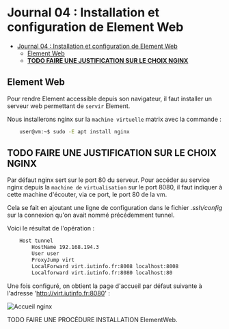 # Journal 04 : Installation et configuration de Element Web

- [Journal 04 : Installation et configuration de Element Web](#journal-04--installation-et-configuration-de-element-web)
  - [Element Web](#element-web)
  - [**TODO FAIRE UNE JUSTIFICATION SUR LE CHOIX NGINX**](#todo-faire-une-justification-sur-le-choix-nginx)

## Element Web

Pour rendre Element accessible depuis son navigateur,
il faut installer un serveur web permettant de `servir`
Element.

Nous installerons nginx sur la `machine virtuelle`
matrix avec la commande :

```bash
    user@vm:~$ sudo -E apt install nginx
```

## **TODO FAIRE UNE JUSTIFICATION SUR LE CHOIX NGINX**

Par défaut nginx sert sur le port 80 du serveur. Pour
accéder au service nginx depuis la `machine de`
`virtualisation` sur le port 8080, il faut indiquer à
cette machine d'écouter, via ce port, le port 80 de
la vm.

Cela se fait en ajoutant une ligne de configuration
dans le fichier _.ssh/config_ sur la connexion qu'on
avait nommé précédemment tunnel.

Voici le résultat de l'opération :

```txt
    Host tunnel
        HostName 192.168.194.3
        User user
        ProxyJump virt
        LocalForward virt.iutinfo.fr:8008 localhost:8008
        Localforward virt.iutinfo.fr:8080 localhost:80
```

Une fois configuré, on obtient la page d'accueil par
défaut suivante à l'adresse 'http://virt.iutinfo.fr:8080' :

![Accueil nginx](../S3.03/res/WelcomeToNginx.png)

TODO FAIRE UNE PROCÉDURE INSTALLATION ElementWeb.